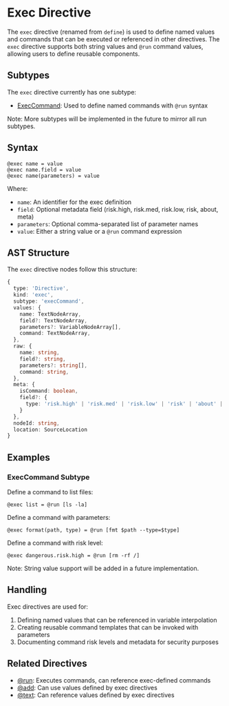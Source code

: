 # Exec Directive

The `exec` directive (renamed from `define`) is used to define named values and commands that can be executed or referenced in other directives. The `exec` directive supports both string values and `@run` command values, allowing users to define reusable components.

## Subtypes

The `exec` directive currently has one subtype:

- [ExecCommand](./execCommand.md): Used to define named commands with `@run` syntax

Note: More subtypes will be implemented in the future to mirror all run subtypes.

## Syntax

```meld
@exec name = value
@exec name.field = value
@exec name(parameters) = value
```

Where:
- `name`: An identifier for the exec definition
- `field`: Optional metadata field (risk.high, risk.med, risk.low, risk, about, meta)
- `parameters`: Optional comma-separated list of parameter names
- `value`: Either a string value or a `@run` command expression

## AST Structure

The `exec` directive nodes follow this structure:

```typescript
{
  type: 'Directive',
  kind: 'exec',
  subtype: 'execCommand',
  values: {
    name: TextNodeArray,
    field?: TextNodeArray,
    parameters?: VariableNodeArray[],
    command: TextNodeArray,
  },
  raw: {
    name: string,
    field?: string,
    parameters?: string[],
    command: string,
  },
  meta: {
    isCommand: boolean,
    field?: {
      type: 'risk.high' | 'risk.med' | 'risk.low' | 'risk' | 'about' | 'meta'
    }
  },
  nodeId: string,
  location: SourceLocation
}
```

## Examples

### ExecCommand Subtype

Define a command to list files:

```meld
@exec list = @run [ls -la]
```

Define a command with parameters:

```meld
@exec format(path, type) = @run [fmt $path --type=$type]
```

Define a command with risk level:

```meld
@exec dangerous.risk.high = @run [rm -rf /]
```

Note: String value support will be added in a future implementation.

## Handling

Exec directives are used for:

1. Defining named values that can be referenced in variable interpolation
2. Creating reusable command templates that can be invoked with parameters
3. Documenting command risk levels and metadata for security purposes

## Related Directives

- [@run](./run.md): Executes commands, can reference exec-defined commands
- [@add](./add.md): Can use values defined by exec directives
- [@text](./text.md): Can reference values defined by exec directives